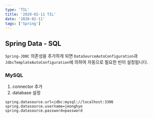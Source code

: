```yaml
---
type: 'TIL'
title: '2020-02-11 TIL'
date: '2020-02-11'
tags: ['Spring']
---
```


## Spring Data - SQL

`Spring-JDBC` 의존성을 추가하게 되면 `DataSourceAutoConfiguration`과 `JdbcTemplateAutoConfiguration`에 의하여 자동으로 필요한 빈이 설정됩니다.

### MySQL

1. connector 추가
2. database 설정

```properties
spring.datasource.url=jdbc:mysql://localhost:3306
spring.datasource.username=jeonghye
spring.datasource.password=password
```
